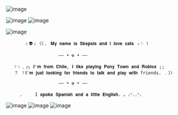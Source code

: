 
![image](https://github.com/user-attachments/assets/3a590475-246d-46ed-a09e-83ec21b2a51a)




![image](https://github.com/user-attachments/assets/24d98067-8b7a-48d3-9f26-c6789f486f18)          ![image](https://github.com/user-attachments/assets/ad2c1a7b-f93c-46d0-8838-fd26ec6fc3a2)

![image](https://github.com/user-attachments/assets/a94ae8e1-50fd-4baa-a68a-37c8b92e2036)




           ﹙👽﹚〈〈﹑ 𝐌𝐲 𝐧𝐚𝐦𝐞 𝐢𝐬 𝐒𝐤𝐞𝐩𝐬𝐢𝐬 𝐚𝐧𝐝 𝐈 𝐥𝐨𝐯𝐞 𝐜𝐚𝐭𝐬 ﹢♡ ! 
                                        
                        —— • ✠ • ——
                                           
       ❔﹚﹐╭╮ 𝐈'𝐦 𝐟𝐫𝐨𝐦 𝐂𝐡𝐢𝐥𝐞, 𝐈 𝐥𝐢𝐤𝐞 𝐩𝐥𝐚𝐲𝐢𝐧𝐠 𝐏𝐨𝐧𝐲 𝐓𝐨𝐰𝐧 𝐚𝐧𝐝 𝐑𝐨𝐛𝐥𝐨𝐱 ;; 
       ？ ！𝐈'𝐦 𝐣𝐮𝐬𝐭 𝐥𝐨𝐨𝐤𝐢𝐧𝐠 𝐟𝐨𝐫 𝐟𝐫𝐢𝐞𝐧𝐝𝐬 𝐭𝐨 𝐭𝐚𝐥𝐤 𝐚𝐧𝐝 𝐩𝐥𝐚𝐲 𝐰𝐢𝐭𝐡 friends. ﹒〉〉
 
                        —— • ✠ • ——
 
         ◞     I 𝐬𝐩𝐨𝐤𝐞 𝐒𝐩𝐚𝐧𝐢𝐬𝐡 𝐚𝐧𝐝 𝐚 𝐥𝐢𝐭𝐭𝐥𝐞 𝐄𝐧𝐠𝐥𝐢𝐬𝐡. 。₍ᐢ..ᐢ₎


 
 ![image](https://github.com/user-attachments/assets/3d11d977-72bf-4c50-8174-3aa3b5a9ce7d) ![image](https://github.com/user-attachments/assets/d12d88f0-d5fe-4aa9-9a9a-ae42f578bb72) ![image](https://github.com/user-attachments/assets/eed18893-bf23-4564-ba1c-6d85ae2a434e)

